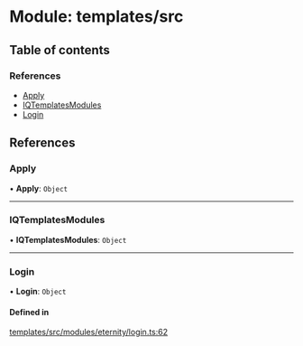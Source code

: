 # Module: templates/src

## Table of contents

### References

- [Apply](templates_src.md#apply)
- [IQTemplatesModules](templates_src.md#iqtemplatesmodules)
- [Login](templates_src.md#login)

## References

### Apply

• **Apply**: `Object`

___

### IQTemplatesModules

• **IQTemplatesModules**: `Object`

___

### Login

• **Login**: `Object`

#### Defined in

[templates/src/modules/eternity/login.ts:62](https://github.com/iniquitybbs/iniquity/blob/d7c93a1/packages/templates/src/modules/eternity/login.ts#L62)
